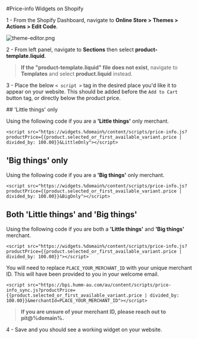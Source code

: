 #Price-info Widgets on Shopify

1 - From the Shopify Dashboard, navigate to **Online Store > Themes > Actions > Edit Code**.

![theme-editor.png](/img/price-info/theme_edit.png)

2 - From left panel, navigate to **Sections** then select **product-template.liquid**.

> <b>If the "product-template.liquid" file does not exist</b>, navigate to **Templates** and select **product.liquid** instead.

3 - Place the below ```< script >``` tag in the desired place you'd like it to appear on your website. This should be added before the ```Add to Cart ``` button tag, or directly below the product price.
<div style=display:%nz-only%>
## 'Little things' only

Using the following code if you are a **'Little things'** only merchant.
```
<script src="https://widgets.%domain%/content/scripts/price-info.js?productPrice={{product.selected_or_first_available_variant.price | divided_by: 100.00}}&LittleOnly"></script>
```

## 'Big things' only

Using the following code if you are a **'Big things'** only merchant.
```
<script src="https://widgets.%domain%/content/scripts/price-info.js?productPrice={{product.selected_or_first_available_variant.price | divided_by: 100.00}}&BigOnly"></script>
```

## Both 'Little things' and 'Big things'

Using the following code if you are both a **'Little things'** and **'Big things'** merchant.
```
<script src="https://widgets.%domain%/content/scripts/price-info.js?productPrice={{product.selected_or_first_available_variant.price | divided_by: 100.00}}"></script>
```
</div>
<div style=display:%au-only%>

You will need to replace <code>PLACE_YOUR_MERCHANT_ID</code> with your unique merchant ID. This will have been provided to you in your welcome email.

```
<script src="https://bpi.humm-au.com/au/content/scripts/price-info_sync.js?productPrice={{product.selected_or_first_available_variant.price | divided_by: 100.00}}&merchantId=PLACE_YOUR_MERCHANT_ID"></script>
```
</div>

> **If you are unsure of your merchant ID, please reach out to pit@%domain%.**

4 - Save and you should see a working widget on your website.

<br>